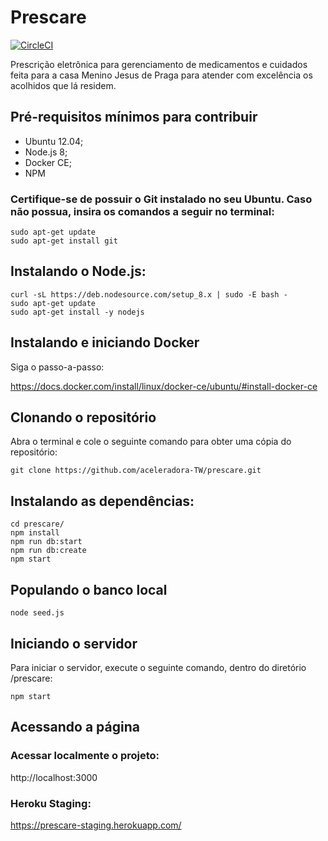 # Prescare

[![CircleCI](https://circleci.com/gh/aceleradora-TW/prescare.svg?style=svg)](https://circleci.com/gh/aceleradora-TW/prescare)

Prescrição eletrônica para gerenciamento de medicamentos e cuidados feita para a casa Menino Jesus de Praga para atender com excelência os acolhidos que lá residem. 

## Pré-requisitos mínimos para contribuir
- Ubuntu 12.04;
- Node.js 8;
- Docker CE;
- NPM

### Certifique-se de possuir o Git instalado no seu Ubuntu. Caso não possua, insira os comandos a seguir no terminal:
```
sudo apt-get update
sudo apt-get install git
```
## Instalando o Node.js:
```
curl -sL https://deb.nodesource.com/setup_8.x | sudo -E bash -
sudo apt-get update
sudo apt-get install -y nodejs
```

## Instalando e iniciando Docker

Siga o passo-a-passo:

https://docs.docker.com/install/linux/docker-ce/ubuntu/#install-docker-ce


## Clonando o repositório 
Abra o terminal e cole o seguinte comando para obter uma cópia do repositório:
```
git clone https://github.com/aceleradora-TW/prescare.git
```

## Instalando as dependências:
```
cd prescare/
npm install
npm run db:start
npm run db:create
npm start
```

## Populando o banco local
```
node seed.js
```
## Iniciando o servidor
Para iniciar o servidor, execute o seguinte comando, dentro do diretório /prescare:
```
npm start
```
## Acessando a página
### Acessar localmente o projeto:

http://localhost:3000

### Heroku Staging:

https://prescare-staging.herokuapp.com/
